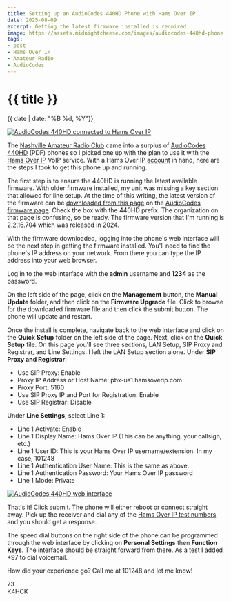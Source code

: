 ```yaml
---
title: Setting up an AudioCodes 440HD Phone with Hams Over IP
date: 2025-08-09
excerpt: Getting the latest firmware installed is required.
image: https://assets.midnightcheese.com/images/audiocodes-440hd-phone.jpg
tags:
- post
- Hams Over IP
- Amateur Radio
- AudioCodes
---
```

<h1 class="full-bleed">{{ title }}</h1><p class="date">{{ date | date: "%B %d, %Y"}}</p>

[![AudioCodes 440HD connected to Hams Over IP](https://assets.midnightcheese.com/images/audiocodes-440hd-phone.jpg)](https://assets.midnightcheese.com/images/audiocodes-440hd-phone.jpg)

The [Nashville Amateur Radio Club](https://nashvilleamateurradio.club/) came into a surplus of [AudioCodes 440HD](https://www.audiocodes.com/media/15420/440hd-ip-phone-for-microsoft-skype-for-business-quick-guide.pdf) (PDF) phones so I picked one up with the plan to use it with the [Hams Over IP](https://hamsoverip.com/) VoIP service. With a Hams Over IP [account](https://helpdesk.hamsoverip.com/osticket/) in hand, here are the steps I took to get this phone up and running. 

The first step is to ensure the 440HD is running the latest available firmware. With older firmware installed, my unit was missing a key section that allowed for line setup. At the time of this writing, the latest version of the firmware can be [downloaded from this page](https://audiocodes.sharefile.com/share/view/sc9cdf17f9ec45d09/foeae0b0-f250-4043-816a-ab5b1218e7e5) on the [AudioCodes firmware page](https://audiocodes.sharefile.com/share/view/sc9cdf17f9ec45d09/fo7914a2-4f3a-4000-8957-47bd6f35a3a5). Check the box with the 440HD prefix. The organization on that page is confusing, so be ready. The firmware version that I'm running is 2.2.16.704 which was released in 2024.

With the firmware downloaded, logging into the phone's web interface will be the next step in getting the firmware installed. You'll need to find the phone's IP address on your network. From there you can type the IP address into your web browser.

Log in to the web interface with the **admin** username and **1234** as the password.

On the left side of the page, click on the **Management** button, the **Manual Update** folder, and then click on the **Firmware Upgrade** file. Click to browse for the downloaded firmware file and then click the submit button. The phone will update and restart. 

Once the install is complete, navigate back to the web interface and click on the **Quick Setup** folder on the left side of the page. Next, click on the **Quick Setup** file. On this page you'll see three sections, LAN Setup, SIP Proxy and Registrar, and Line Settings. I left the LAN Setup section alone. Under **SIP Proxy and Registrar**:

- Use SIP Proxy: Enable
- Proxy IP Address or Host Name: pbx-us1.hamsoverip.com
- Proxy Port: 5160
- Use SIP Proxy IP and Port for Registration: Enable
- Use SIP Registrar: Disable

Under **Line Settings**, select Line 1:

- Line 1 Activate: Enable
- Line 1 Display Name: Hams Over IP (This can be anything, your callsign, etc.)
- Line 1 User ID: This is your Hams Over IP username/extension. In my case, 101248
- Line 1 Authentication User Name: This is the same as above.
- Line 1 Authentication Password: Your Hams Over IP password
- Line 1 Mode: Private

[![AudioCodes 440HD web interface](https://assets.midnightcheese.com/images/audiocodes-440hd-web-interface-hams-over-ip.png)](https://assets.midnightcheese.com/images/audiocodes-440hd-web-interface-hams-over-ip.png)

That's it! Click submit. The phone will either reboot or connect straight away. Pick up the receiver and dial any of the [Hams Over IP test numbers](https://hamsoverip.github.io/wiki/reference/test-numbers/#hoip-service-test-phone-numbers) and you should get a response. 

The speed dial buttons on the right side of the phone can be programmed through the web interface by clicking on **Personal Settings** then **Function Keys**. The interface should be straight forward from there. As a test I added *97 to dial voicemail.

How did your experience go? Call me at 101248 and let me know!

73   
K4HCK